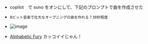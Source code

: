 * copilot　で suno をオンにして、下記のプロンプトで曲を作成させた
* `8ビット音楽で壮大なオープニングの曲を作れる？30秒程度`
* ![image](https://github.com/jamad/jamad.github.io/assets/949913/2b1ac7e6-a7c6-425d-9c92-37dd7f787f42)


* [Alphabetic Fury](https://suno.com/song/e96a0733-e9da-4dec-a97d-261655df1bd2)  カッコイイじゃん！
